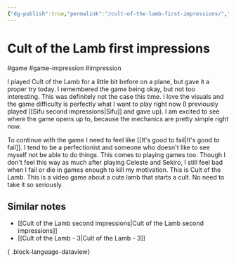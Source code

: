 ```yaml
---
{"dg-publish":true,"permalink":"/cult-of-the-lamb-first-impressions/","created":"2024-01-02T20:25:31.000+09:00","updated":"2024-01-03T14:38:43.534+09:00"}
---
```


# Cult of the Lamb first impressions

#game #game-impression #impression 

I played Cult of the Lamb for a little bit before on a plane, but gave it a proper try today. I remembered the game being okay, but not too interesting. This was definitely not the case this time. I love the visuals and the game difficulty is perfectly what I want to play right now (I previously played [[Sifu second impressions\|Sifu]] and gave up). I am excited to see where the game opens up to, because the mechanics are pretty simple right now.

To continue with the game I need to feel like [[It's good to fail\|It's good to fail]]. I tend to be a perfectionist and someone who doesn't like to see myself not be able to do things. This comes to playing games too. Though I don't feel this way as much after playing Celeste and Sekiro, I still feel bad when I fail or die in games enough to kill my motivation. This is Cult of the Lamb. This is a video game about a cute lamb that starts a cult. No need to take it so seriously.

## Similar notes

- [[Cult of the Lamb second impressions\|Cult of the Lamb second impressions]]
- [[Cult of the Lamb - 3\|Cult of the Lamb - 3]]

{ .block-language-dataview}
